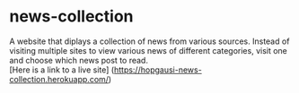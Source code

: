 # news-collection
A website that diplays a collection of news from various sources. Instead of visiting multiple sites to view various news of different categories, visit one and choose which news post to read.  
[Here is a link to a live site] (https://hopgausi-news-collection.herokuapp.com/)
